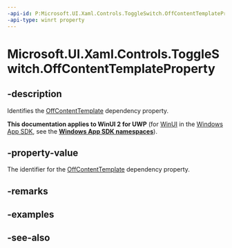```yaml
---
-api-id: P:Microsoft.UI.Xaml.Controls.ToggleSwitch.OffContentTemplateProperty
-api-type: winrt property
---
```


<!-- Property syntax
public Windows.UI.Xaml.DependencyProperty OffContentTemplateProperty { get; }
-->

# Microsoft.UI.Xaml.Controls.ToggleSwitch.OffContentTemplateProperty

## -description
Identifies the [OffContentTemplate](toggleswitch_offcontenttemplate.md) dependency property.

**This documentation applies to WinUI 2 for UWP** (for [WinUI](/windows/apps/winui/winui3/) in the [Windows App SDK](/windows/apps/windows-app-sdk/), see the **[Windows App SDK namespaces](/windows/windows-app-sdk/api/winrt/)**).

## -property-value
The identifier for the [OffContentTemplate](toggleswitch_offcontenttemplate.md) dependency property.

## -remarks

## -examples

## -see-also
